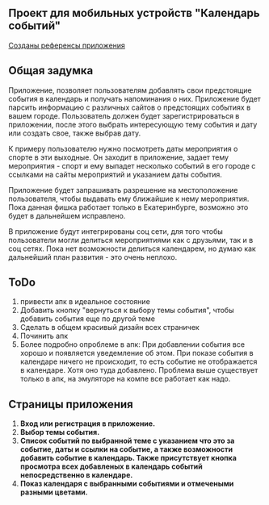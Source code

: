 ## Проект для мобильных устройств  "Календарь событий"

[Созданы референсы приложения](https://www.figma.com/design/dKZuD1WwejgP1zBrQzYzuY/%D0%BC%D0%BE%D0%B1.-%D0%BF%D1%80%D0%B8%D0%BB%D0%BE%D0%B6%D0%B5%D0%BD%D0%B8%D0%B5?node-id=0-1&p=f&t=JUuediTs9FadfU3W-0)


## Общая задумка
Приложение, позволяет пользователям добавлять свои предстоящие события в календарь
и получать напоминания о них. Приложение будет парсить информацию с различных сайтов о предстоящих событиях в вашем городе. Пользователь должен будет зарегистрироваться в приложении, после этого выбрать интересующую тему события и дату или создать свое, также выбрав дату. 

К примеру пользователю нужно посмотреть даты мероприятия о спорте в эти выходные. Он заходит в приложение,
задает тему мероприятия - спорт и ему выпадет несколько событий в его городе с ссылками на сайты мероприятий и указанием даты события.

Приложение будет запрашивать разрешение на местоположение пользователя, чтобы выдавать ему ближайшие к нему мероприятия. 
Пока данная фишка работает только в Екатеринбурге, возможно это будет в дальнейшем исправлено.

В приложение будут интегрированы соц сети, для того чтобы пользователи могли делиться мероприятиями как с друзьями, так и в соц сетях.
Пока нет возможности делиться календарем, но думаю как дальнейший план развития - это очень неплохо.

## ToDo
1. привести апк в идеальное состояние
2. Добавить кнопку "вернуться к выбору темы события", чтобы добавить события еще по другой теме
3. Сделать в общем красивый дизайн всех страничек
4. Починить апк
5. Более подробно опроблеме в апк:
    При добавлении события все хорошо и появляется уведемление об этом.
    При показе события в календаре ничего не происходит, то есть событие не отображается в календаре. Хотя оно туда добавлено.
    Проблема выше существует только в апк, на эмуляторе на компе все работает как надо.


## Страницы приложения
1. **Вход или регистрация в приложение.**
2. **Выбор темы события.**
3. **Список событий по выбранной теме с указанием что это за событие, даты и ссылки на событие, а также возможности добавить событие в календарь. Также присутствует кнопка просмотра всех добавленых в календарь событий непосредственно в календаре.**
4. **Показ календаря с выбранными событиями и отмечеными разными цветами.**